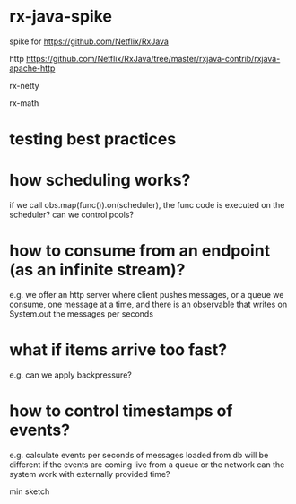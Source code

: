 rx-java-spike
=============

spike for https://github.com/Netflix/RxJava

http
https://github.com/Netflix/RxJava/tree/master/rxjava-contrib/rxjava-apache-http

rx-netty

rx-math

# testing best practices

# how scheduling works?
if we call obs.map(func()).on(scheduler), the func code is executed on the scheduler?
can we control pools?

# how to consume from an endpoint (as an infinite stream)?
e.g. we offer an http server where client pushes messages,
or a queue we consume, one message at a time,
and there is an observable that writes on System.out the messages per seconds

# what if items arrive too fast?
e.g. can we apply backpressure?

# how to control timestamps of events?
e.g. calculate events per seconds of messages loaded from db will be different
if the events are coming live from a queue or the network
can the system work with externally provided time?

min sketch

